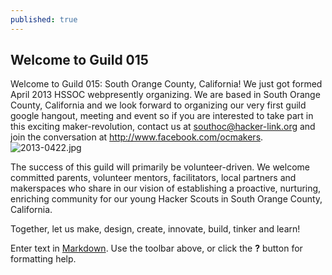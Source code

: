 ```yaml
---
published: true
---
```

## Welcome to Guild 015

Welcome to Guild 015: South Orange County, California! We just got formed April 2013 HSSOC webpresently organizing. We are based in South Orange County, California and we look forward to organizing our very first guild google hangout, meeting and event so if you are interested to take part in this exciting maker-revolution, contact us at southoc@hacker-link.org and join the conversation at http://www.facebook.com/ocmakers. ![2013-0422.jpg]({{site.baseurl}}/images/2013-0422.jpg)

The success of this guild will primarily be volunteer-driven. We welcome committed parents, volunteer mentors, facilitators, local partners and makerspaces who share in our vision of establishing a proactive, nurturing, enriching community for our young Hacker Scouts in South Orange County, California.

Together, let us make, design, create, innovate, build, tinker and learn!



Enter text in [Markdown](http://daringfireball.net/projects/markdown/). Use the toolbar above, or click the **?** button for formatting help.

